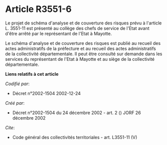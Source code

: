 # Article R3551-6

Le projet de schéma d'analyse et de couverture des risques prévu à l'article L. 3551-11 est présenté au collège des chefs de
service de l'Etat avant d'être arrêté par le représentant de l'Etat à Mayotte.

Le schéma d'analyse et de couverture des risques est publié au recueil des actes administratifs de la préfecture et au
recueil des actes administratifs de la collectivité départementale. Il peut être consulté sur demande dans les services du
représentant de l'Etat à Mayotte et au siège de la collectivité départementale.

**Liens relatifs à cet article**

_Codifié par_:

  - Décret n°2002-1504 2002-12-24

_Créé par_:

  - Décret n°2002-1504 du 24 décembre 2002 - art. 2 () JORF 26 décembre 2002

_Cite_:

  - Code général des collectivités territoriales - art. L3551-11 (V)
